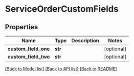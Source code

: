 # ServiceOrderCustomFields

## Properties
Name | Type | Description | Notes
------------ | ------------- | ------------- | -------------
**custom_field_one** | **str** |  | [optional] 
**custom_field_two** | **str** |  | [optional] 

[[Back to Model list]](../README.md#documentation-for-models) [[Back to API list]](../README.md#documentation-for-api-endpoints) [[Back to README]](../README.md)

